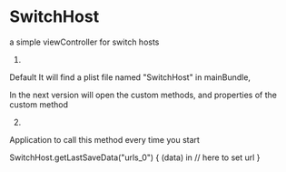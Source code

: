 # SwitchHost
a simple viewController for switch hosts

1.
Default It will find a plist file named "SwitchHost" in mainBundle, 

In the next version will open the custom methods, and properties of the custom method

2.
Application to call this method every time you start

SwitchHost.getLastSaveData("urls_0") { (data) in
    // here to set url
}